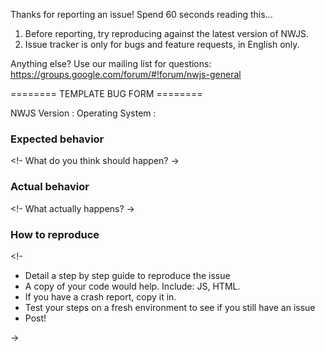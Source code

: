 
Thanks for reporting an issue! Spend 60 seconds reading this...

1. Before reporting, try reproducing against the latest version of NWJS.
2. Issue tracker is only for bugs and feature requests, in English only.
  
  Anything else? Use our mailing list for questions: 
  https://groups.google.com/forum/#!forum/nwjs-general

======== TEMPLATE BUG FORM ========

NWJS Version :
Operating System :

### Expected behavior

<!- What do you think should happen? ->

### Actual behavior

<!- What actually happens? ->

### How to reproduce

<!- 

- Detail a step by step guide to reproduce the issue
- A copy of your code would help. Include: JS, HTML. 
- If you have a crash report, copy it in. 
- Test your steps on a fresh environment to see if you still have an issue
- Post!

->
